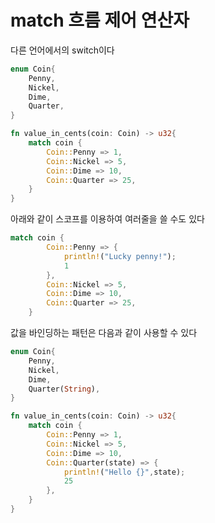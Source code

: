 # match 흐름 제어 연산자

다른 언어에서의 switch이다

```rust
enum Coin{
    Penny,
    Nickel,
    Dime,
    Quarter,
}

fn value_in_cents(coin: Coin) -> u32{
    match coin {
        Coin::Penny => 1,
        Coin::Nickel => 5,
        Coin::Dime => 10,
        Coin::Quarter => 25,
    }
}
```



아래와 같이 스코프를 이용하여 여러줄을 쓸 수도 있다



```rust
match coin {
        Coin::Penny => {
            println!("Lucky penny!");
            1
    	},
        Coin::Nickel => 5,
        Coin::Dime => 10,
        Coin::Quarter => 25,
    }
```



값을 바인딩하는 패턴은 다음과 같이 사용할 수 있다

```rust
enum Coin{
    Penny,
    Nickel,
    Dime,
    Quarter(String),
}

fn value_in_cents(coin: Coin) -> u32{
    match coin {
        Coin::Penny => 1,
        Coin::Nickel => 5,
        Coin::Dime => 10,
        Coin::Quarter(state) => {
            println!("Hello {}",state);
            25
        },
    }
}
```
